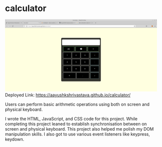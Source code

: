 # calculator
![Screenshot](./images/calculator.png)
Deployed Link: https://aayushkshrivastava.github.io/calculator/

Users can perform basic arithmetic operations using both on screen and physical keyboard.

I wrote the HTML, JavaScript, and CSS code for this project. While completing this project leaned to establish synchronisation between on screen and physical keyboard. This project also helped me polish my DOM manipulation skills. I also got to use various event listeners like keypress, keydown.
